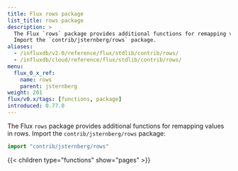 ```yaml
---
title: Flux rows package
list_title: rows package
description: >
  The Flux `rows` package provides additional functions for remapping values in rows.
  Import the `contrib/jsternberg/rows` package.
aliases:
  - /influxdb/v2.0/reference/flux/stdlib/contrib/rows/
  - /influxdb/cloud/reference/flux/stdlib/contrib/rows/
menu:
  flux_0_x_ref:
    name: rows
    parent: jsternberg
weight: 201
flux/v0.x/tags: [functions, package]
introduced: 0.77.0
---
```


The Flux `rows` package provides additional functions for remapping values in rows.
Import the `contrib/jsternberg/rows` package:

```js
import "contrib/jsternberg/rows"
```

{{< children type="functions" show="pages" >}}
